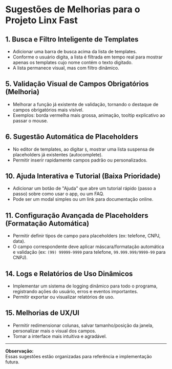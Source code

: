 # Sugestões de Melhorias para o Projeto Linx Fast

## 1. Busca e Filtro Inteligente de Templates

- Adicionar uma barra de busca acima da lista de templates.
- Conforme o usuário digita, a lista é filtrada em tempo real para mostrar apenas os templates cujo nome contém o texto digitado.
- A lista permanece visual, mas com filtro dinâmico.

## 5. Validação Visual de Campos Obrigatórios (Melhoria)

- Melhorar a função já existente de validação, tornando o destaque de campos obrigatórios mais visível.
- Exemplos: borda vermelha mais grossa, animação, tooltip explicativo ao passar o mouse.

## 6. Sugestão Automática de Placeholders

- No editor de templates, ao digitar `$`, mostrar uma lista suspensa de placeholders já existentes (autocomplete).
- Permitir inserir rapidamente campos padrão ou personalizados.

## 10. Ajuda Interativa e Tutorial (Baixa Prioridade)

- Adicionar um botão de "Ajuda" que abre um tutorial rápido (passo a passo) sobre como usar o app, ou um FAQ.
- Pode ser um modal simples ou um link para documentação online.

## 11. Configuração Avançada de Placeholders (Formatação Automática)

- Permitir definir tipos de campo para placeholders (ex: telefone, CNPJ, data).
- O campo correspondente deve aplicar máscara/formatação automática e validação (ex: `(99) 99999-9999` para telefone, `99.999.999/9999-99` para CNPJ).

## 14. Logs e Relatórios de Uso Dinâmicos

- Implementar um sistema de logging dinâmico para todo o programa, registrando ações do usuário, erros e eventos importantes.
- Permitir exportar ou visualizar relatórios de uso.

## 15. Melhorias de UX/UI

- Permitir redimensionar colunas, salvar tamanho/posição da janela, personalizar mais o visual dos campos.
- Tornar a interface mais intuitiva e agradável.

---

**Observação:**  
Essas sugestões estão organizadas para referência e implementação futura.
